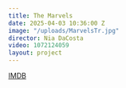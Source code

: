 ```yaml
---
title: The Marvels
date: 2025-04-03 10:36:00 Z
image: "/uploads/MarvelsTr.jpg"
director: Nia DaCosta
video: 1072124059
layout: project
---
```


[IMDB](http://www.imdb.com/title/tt10676048/?ref_=pro_tt_visitcons)
